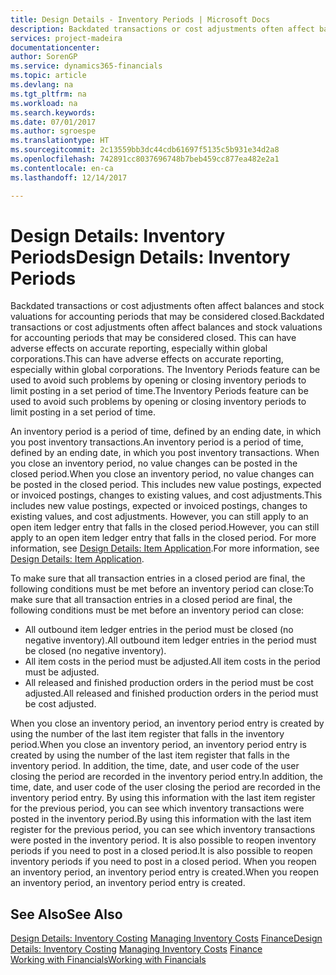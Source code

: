 ```yaml
---
title: Design Details - Inventory Periods | Microsoft Docs
description: Backdated transactions or cost adjustments often affect balances and stock valuations for accounting periods that may be considered closed. This can have adverse effects on accurate reporting, especially within global corporations. The Inventory Periods feature can be used to avoid such problems by opening or closing inventory periods to limit posting in a set period of time.
services: project-madeira
documentationcenter: 
author: SorenGP
ms.service: dynamics365-financials
ms.topic: article
ms.devlang: na
ms.tgt_pltfrm: na
ms.workload: na
ms.search.keywords: 
ms.date: 07/01/2017
ms.author: sgroespe
ms.translationtype: HT
ms.sourcegitcommit: 2c13559bb3dc44cdb61697f5135c5b931e34d2a8
ms.openlocfilehash: 742891cc8037696748b7beb459cc877ea482e2a1
ms.contentlocale: en-ca
ms.lasthandoff: 12/14/2017

---
```

# <a name="design-details-inventory-periods"></a><span data-ttu-id="1165f-105">Design Details: Inventory Periods</span><span class="sxs-lookup"><span data-stu-id="1165f-105">Design Details: Inventory Periods</span></span>
<span data-ttu-id="1165f-106">Backdated transactions or cost adjustments often affect balances and stock valuations for accounting periods that may be considered closed.</span><span class="sxs-lookup"><span data-stu-id="1165f-106">Backdated transactions or cost adjustments often affect balances and stock valuations for accounting periods that may be considered closed.</span></span> <span data-ttu-id="1165f-107">This can have adverse effects on accurate reporting, especially within global corporations.</span><span class="sxs-lookup"><span data-stu-id="1165f-107">This can have adverse effects on accurate reporting, especially within global corporations.</span></span> <span data-ttu-id="1165f-108">The Inventory Periods feature can be used to avoid such problems by opening or closing inventory periods to limit posting in a set period of time.</span><span class="sxs-lookup"><span data-stu-id="1165f-108">The Inventory Periods feature can be used to avoid such problems by opening or closing inventory periods to limit posting in a set period of time.</span></span>  

 <span data-ttu-id="1165f-109">An inventory period is a period of time, defined by an ending date, in which you post inventory transactions.</span><span class="sxs-lookup"><span data-stu-id="1165f-109">An inventory period is a period of time, defined by an ending date, in which you post inventory transactions.</span></span> <span data-ttu-id="1165f-110">When you close an inventory period, no value changes can be posted in the closed period.</span><span class="sxs-lookup"><span data-stu-id="1165f-110">When you close an inventory period, no value changes can be posted in the closed period.</span></span> <span data-ttu-id="1165f-111">This includes new value postings, expected or invoiced postings, changes to existing values, and cost adjustments.</span><span class="sxs-lookup"><span data-stu-id="1165f-111">This includes new value postings, expected or invoiced postings, changes to existing values, and cost adjustments.</span></span> <span data-ttu-id="1165f-112">However, you can still apply to an open item ledger entry that falls in the closed period.</span><span class="sxs-lookup"><span data-stu-id="1165f-112">However, you can still apply to an open item ledger entry that falls in the closed period.</span></span> <span data-ttu-id="1165f-113">For more information, see [Design Details: Item Application](design-details-item-application.md).</span><span class="sxs-lookup"><span data-stu-id="1165f-113">For more information, see [Design Details: Item Application](design-details-item-application.md).</span></span>  

 <span data-ttu-id="1165f-114">To make sure that all transaction entries in a closed period are final, the following conditions must be met before an inventory period can close:</span><span class="sxs-lookup"><span data-stu-id="1165f-114">To make sure that all transaction entries in a closed period are final, the following conditions must be met before an inventory period can close:</span></span>  

-   <span data-ttu-id="1165f-115">All outbound item ledger entries in the period must be closed (no negative inventory).</span><span class="sxs-lookup"><span data-stu-id="1165f-115">All outbound item ledger entries in the period must be closed (no negative inventory).</span></span>  
-   <span data-ttu-id="1165f-116">All item costs in the period must be adjusted.</span><span class="sxs-lookup"><span data-stu-id="1165f-116">All item costs in the period must be adjusted.</span></span>  
-   <span data-ttu-id="1165f-117">All released and finished production orders in the period must be cost adjusted.</span><span class="sxs-lookup"><span data-stu-id="1165f-117">All released and finished production orders in the period must be cost adjusted.</span></span>  

 <span data-ttu-id="1165f-118">When you close an inventory period, an inventory period entry is created by using the number of the last item register that falls in the inventory period.</span><span class="sxs-lookup"><span data-stu-id="1165f-118">When you close an inventory period, an inventory period entry is created by using the number of the last item register that falls in the inventory period.</span></span> <span data-ttu-id="1165f-119">In addition, the time, date, and user code of the user closing the period are recorded in the inventory period entry.</span><span class="sxs-lookup"><span data-stu-id="1165f-119">In addition, the time, date, and user code of the user closing the period are recorded in the inventory period entry.</span></span> <span data-ttu-id="1165f-120">By using this information with the last item register for the previous period, you can see which inventory transactions were posted in the inventory period.</span><span class="sxs-lookup"><span data-stu-id="1165f-120">By using this information with the last item register for the previous period, you can see which inventory transactions were posted in the inventory period.</span></span> <span data-ttu-id="1165f-121">It is also possible to reopen inventory periods if you need to post in a closed period.</span><span class="sxs-lookup"><span data-stu-id="1165f-121">It is also possible to reopen inventory periods if you need to post in a closed period.</span></span> <span data-ttu-id="1165f-122">When you reopen an inventory period, an inventory period entry is created.</span><span class="sxs-lookup"><span data-stu-id="1165f-122">When you reopen an inventory period, an inventory period entry is created.</span></span>  

## <a name="see-also"></a><span data-ttu-id="1165f-123">See Also</span><span class="sxs-lookup"><span data-stu-id="1165f-123">See Also</span></span>  
 <span data-ttu-id="1165f-124">[Design Details: Inventory Costing](design-details-inventory-costing.md) [Managing Inventory Costs](finance-manage-inventory-costs.md) [Finance](finance.md)</span><span class="sxs-lookup"><span data-stu-id="1165f-124">[Design Details: Inventory Costing](design-details-inventory-costing.md) [Managing Inventory Costs](finance-manage-inventory-costs.md) [Finance](finance.md)</span></span>  
 [<span data-ttu-id="1165f-125">Working with Financials</span><span class="sxs-lookup"><span data-stu-id="1165f-125">Working with Financials</span></span>](ui-work-product.md)

